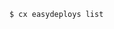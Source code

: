 <!-- usedin: [ _includes/_inlines/Toolbelt/Maestro/easydeploys/easydeploys_example.md] -->

```
$ cx easydeploys list
```
